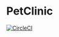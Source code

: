 # PetClinic

[![CircleCI](https://circleci.com/gh/federicofrontera/PetClinic.svg?style=svg)](https://circleci.com/gh/federicofrontera/PetClinic)